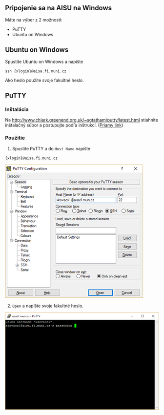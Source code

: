 ## Pripojenie sa na AISU na Windows

Máte na výber z 2 možností:
  * PuTTY
  * Ubuntu on Windows
  
## Ubuntu on Windows

Spustite Ubuntu on Windows a napíšte


```
ssh {xlogin}@aisa.fi.muni.cz
```

Ako heslo použite svoje fakultné heslo.

## PuTTY
### Inštalácia
Na http://www.chiark.greenend.org.uk/~sgtatham/putty/latest.html stiahnite inštalačný súbor a postupujte podľa inštrukcí. ([Priamy link](https://the.earth.li/~sgtatham/putty/latest/x86/putty-0.67-installer.msi))
### Použitie
1. Spustite PuTTY a do `Host Name` napíšte
```
{xlogin}@aisa.fi.muni.cz
```
![](/assets/PuTTY1.png)

2. `Open` a napíšte svoje fakultné heslo.

![](/assets/PuTTY2.png)
